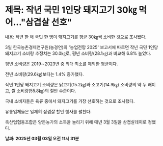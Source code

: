 # **제목: 작년 국민 1인당 돼지고기 30㎏ 먹어…"삼겹살 선호"**

  내용: 작년 한 해 국민 한 명이 돼지고기를 평균 30㎏씩 소비한 것으로 조사됐다. 

3일 한국농촌경제연구원(농경연)의 '농업전망 2025' 보고서에 따르면 작년 국민 1인당 돼지고기 소비량 추정치는 30.0㎏로, 평년 소비량(28.1㎏)과 비교해 6.8% 늘었다. 

평년 소비량은 2019∼2023년 중 최대·최소를 제외한 평균이다. 

전년 소비량(29.6㎏)보다는 1.4% 증가했다. 

작년 1인당 돼지고기 소비량은 닭고기(15.2㎏)와 소고기(14.9㎏) 소비량의 약 두 배이고, 쌀 소비량(55.8㎏)의 절반 수준이다. 

국내 소비자들은 육류 중에서 돼지고기를 가장 선호하는 것으로 조사됐다. 

유통업체들은 일제히 삼겹살 할인 행사를 펼친다. 

축산업협동조합은 양돈농가의 소득을 늘리기 위해 매년 3월 3일을 삼겹살데이로 정했다.

  **날짜: 2025년 03월 03일 오전 11시 31분**